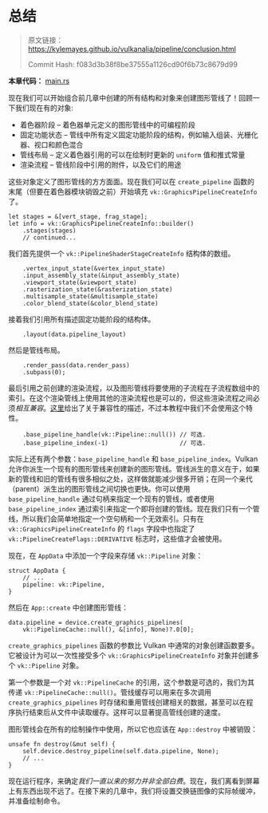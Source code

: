 # 总结

> 原文链接：<https://kylemayes.github.io/vulkanalia/pipeline/conclusion.html>
> 
> Commit Hash: f083d3b38f8be37555a1126cd90f6b73c8679d99

**本章代码：** [main.rs](https://github.com/KyleMayes/vulkanalia/tree/master/tutorial/src/12_graphics_pipeline_complete.rs)

现在我们可以开始组合前几章中创建的所有结构和对象来创建图形管线了！回顾一下我们现在有的对象:

* 着色器阶段 &ndash; 着色器单元定义的图形管线中的可编程阶段
* 固定功能状态 &ndash; 管线中所有定义固定功能阶段的结构，例如输入组装、光栅化器、视口和颜色混合
* 管线布局 &ndash; 定义着色器引用的可以在绘制时更新的 `uniform` 值和推式常量
* 渲染流程 &ndash; 管线阶段中引用的附件，以及它们的用途

这些对象定义了图形管线的方方面面。现在我们可以在 `create_pipeline` 函数的末尾（但要在着色器模块销毁之前）开始填充 `vk::GraphicsPipelineCreateInfo` 了。

```rust,noplaypen
let stages = &[vert_stage, frag_stage];
let info = vk::GraphicsPipelineCreateInfo::builder()
    .stages(stages)
    // continued...
```

我们首先提供一个 `vk::PipelineShaderStageCreateInfo` 结构体的数组。

```rust,noplaypen
    .vertex_input_state(&vertex_input_state)
    .input_assembly_state(&input_assembly_state)
    .viewport_state(&viewport_state)
    .rasterization_state(&rasterization_state)
    .multisample_state(&multisample_state)
    .color_blend_state(&color_blend_state)
```

接着我们引用所有描述固定功能阶段的结构体。

```rust,noplaypen
    .layout(data.pipeline_layout)
```

然后是管线布局。

```rust,noplaypen
    .render_pass(data.render_pass)
    .subpass(0);
```

最后引用之前创建的渲染流程，以及图形管线将要使用的子流程在子流程数组中的索引。在这个渲染管线上使用其他的渲染流程也是可以的，但这些渲染流程之间必须*相互兼容*。[这里](https://www.khronos.org/registry/vulkan/specs/1.2/html/vkspec.html#renderpass-compatibility)给出了关于兼容性的描述，不过本教程中我们不会使用这个特性。

```rust,noplaypen
    .base_pipeline_handle(vk::Pipeline::null()) // 可选.
    .base_pipeline_index(-1)                    // 可选.
```

实际上还有两个参数：`base_pipeline_handle` 和 `base_pipeline_index`。Vulkan 允许你派生一个现有的图形管线来创建新的图形管线。管线派生的意义在于，如果新的管线和旧的管线有很多相似之处，这样做就能减少很多开销；在同一个亲代（parent）派生出的图形管线之间切换也更快。你可以使用 `base_pipeline_handle` 通过句柄来指定一个现有的管线，或者使用 `base_pipeline_index` 通过索引来指定一个即将创建的管线。现在我们只有一个管线，所以我们会简单地指定一个空句柄和一个无效索引。只有在 `vk::GraphicsPipelineCreateInfo` 的 `flags` 字段中也指定了 `vk::PipelineCreateFlags::DERIVATIVE` 标志时，这些值才会被使用。

现在，在 `AppData` 中添加一个字段来存储 `vk::Pipeline` 对象：

```rust,noplaypen
struct AppData {
    // ...
    pipeline: vk::Pipeline,
}
```

然后在 `App::create` 中创建图形管线：

```rust,noplaypen
data.pipeline = device.create_graphics_pipelines(
    vk::PipelineCache::null(), &[info], None)?.0[0];
```

`create_graphics_pipelines` 函数的参数比 Vulkan 中通常的对象创建函数要多。它被设计为可以一次性接受多个 `vk::GraphicsPipelineCreateInfo` 对象并创建多个 `vk::Pipeline` 对象。

第一个参数是一个对 `vk::PipelineCache` 的引用，这个参数是可选的，我们为其传递 `vk::PipelineCache::null()`。管线缓存可以用来在多次调用 `create_graphics_pipelines` 时存储和重用管线创建相关的数据，甚至可以在程序执行结束后从文件中读取缓存。这样可以显著提高管线创建的速度。

图形管线会在所有的绘制操作中使用，所以它也应该在 `App::destroy` 中被销毁：

```rust,noplaypen
unsafe fn destroy(&mut self) {
    self.device.destroy_pipeline(self.data.pipeline, None);
    // ...
}
```

现在运行程序，来确定*我们一直以来的努力并非全部白费*。现在，我们离看到屏幕上有东西出现不远了。在接下来的几章中，我们将设置交换链图像的实际帧缓冲，并准备绘制命令。
